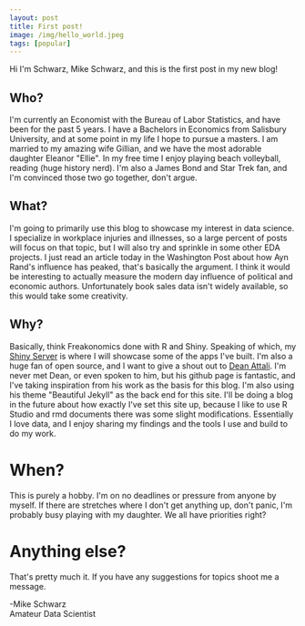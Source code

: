 ```yaml
---
layout: post
title: First post!
image: /img/hello_world.jpeg
tags: [popular]
---
```


Hi I'm Schwarz, Mike Schwarz, and this is the first post in my new blog!

## Who?

I'm currently an Economist with the Bureau of Labor Statistics, and have been for the past 5 years.  I have a Bachelors in Economics from Salisbury University, and at some point in my life I hope to pursue a masters. I am married to my amazing wife Gillian, and we have the most adorable daughter Eleanor "Ellie". In my free time I enjoy playing beach volleyball, reading (huge history nerd).  I'm also a James Bond and Star Trek fan, and I'm convinced those two go together, don't argue.  

## What?

I'm going to primarily use this blog to showcase my interest in data science. I specialize in workplace injuries and illnesses, so a large percent of posts will focus on that topic, but I will also try and sprinkle in some other EDA projects.  I just read an article today in the Washington Post about how Ayn Rand's influence has peaked, that's basically the argument.  I think it would be interesting to actually measure the modern day influence of political and economic authors.  Unfortunately book sales data isn't widely available, so this would take some creativity.  

## Why?

Basically, think Freakonomics done with R and Shiny.  Speaking of which, my [Shiny Server](https://www.mschwarz.us/shiny/) is where I will showcase some of the apps I've built.  I'm also a huge fan of open source, and I want to give a shout out to [Dean Attali](http://http://deanattali.com/).  I'm never met Dean, or even spoken to him, but his github page is fantastic, and I've taking inspiration from his work as the basis for this blog.  I'm also using his theme "Beautiful Jekyll" as the back end for this site. I'll be doing a blog in the future about how exactly I've set this site up, because I like to use R Studio and rmd documents there was some slight modifications.  Essentially I love data, and I enjoy sharing my findings and the tools I use and build to do my work. 

# When?

This is purely a hobby.  I'm on no deadlines or pressure from anyone by myself.  If there are stretches where I don't get anything up, don't panic, I'm probably busy playing with my daughter.  We all have priorities right?  


# Anything else?

That's pretty much it.  If you have any suggestions for topics shoot me a message.  

-Mike Schwarz<br>
Amateur Data Scientist 